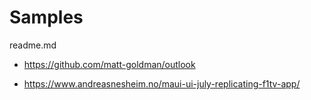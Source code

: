 # Samples

readme.md


*   https://github.com/matt-goldman/outlook

*   https://www.andreasnesheim.no/maui-ui-july-replicating-f1tv-app/
